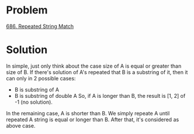 # Problem
[686. Repeated String Match](https://leetcode.com/contest/leetcode-weekly-contest-52/problems/repeated-string-match/)

# Solution
In simple, just only think about the case size of A is equal or greater than size of B.
If there's solution of A's repeated that B is a substring of it, then it can only in 2 possible cases:
- B is substring of A
- B is substring of double A
So, if A is longer than B, the result is [1, 2] of -1 (no solution).

In the remaining case, A is shorter than B. We simply repeate A until repeated A string is equal or longer than B. After that, it's considered as above case.
